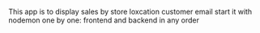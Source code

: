 This app is to display sales by store loxcation customer email
start it with nodemon one by one: frontend and backend in any order
